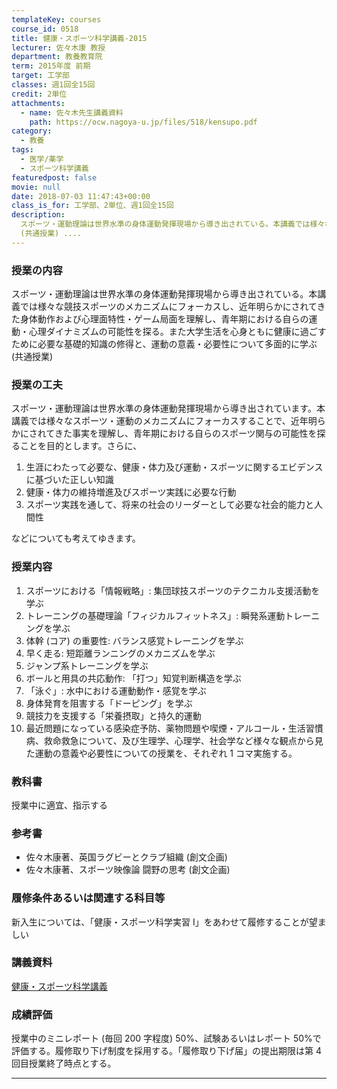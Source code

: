 ```yaml
---
templateKey: courses
course_id: 0518
title: 健康・スポーツ科学講義-2015
lecturer: 佐々木康 教授
department: 教養教育院
term: 2015年度 前期
target: 工学部
classes: 週1回全15回
credit: 2単位
attachments:
  - name: 佐々木先生講義資料
    path: https://ocw.nagoya-u.jp/files/518/kensupo.pdf
category:
  - 教養
tags:
  - 医学/薬学
  - スポーツ科学講義
featuredpost: false
movie: null
date: 2018-07-03 11:47:43+00:00
class_is_for: 工学部、2単位、週1回全15回
description:
  スポーツ・運動理論は世界水準の身体運動発揮現場から導き出されている。本講義では様々な競技スポーツのメカニズムにフォーカスし、近年明らかにされてきた身体動作および心理面特性・ゲーム局面を理解し、青年期における自らの運動・心理ダイナミズムの可能性を探る。また大学生活を心身ともに健康に過ごすために必要な基礎的知識の修得と、運動の意義・必要性について多面的に学ぶ
  (共通授業) ....
---
```


### 授業の内容

スポーツ・運動理論は世界水準の身体運動発揮現場から導き出されている。本講義では様々な競技スポーツのメカニズムにフォーカスし、近年明らかにされてきた身体動作および心理面特性・ゲーム局面を理解し、青年期における自らの運動・心理ダイナミズムの可能性を探る。また大学生活を心身ともに健康に過ごすために必要な基礎的知識の修得と、運動の意義・必要性について多面的に学ぶ (共通授業)

### 授業の工夫

スポーツ・運動理論は世界水準の身体運動発揮現場から導き出されています。本講義では様々なスポーツ・運動のメカニズムにフォーカスすることで、近年明らかにされてきた事実を理解し、青年期における自らのスポーツ関与の可能性を探ることを目的とします。さらに、

1. 生涯にわたって必要な、健康・体力及び運動・スポーツに関するエビデンスに基づいた正しい知識
2. 健康・体力の維持増進及びスポーツ実践に必要な行動
3. スポーツ実践を通して、将来の社会のリーダーとして必要な社会的能力と人間性

などについても考えてゆきます。

### 授業内容

1. スポーツにおける「情報戦略」: 集団球技スポーツのテクニカル支援活動を学ぶ
2. トレーニングの基礎理論「フィジカルフィットネス」: 瞬発系運動トレーニングを学ぶ
3. 体幹 (コア) の重要性: バランス感覚トレーニングを学ぶ
4. 早く走る: 短距離ランニングのメカニズムを学ぶ
5. ジャンプ系トレーニングを学ぶ
6. ボールと用具の共応動作: 「打つ」知覚判断構造を学ぶ
7. 「泳ぐ」: 水中における運動動作・感覚を学ぶ
8. 身体発育を阻害する「ドーピング」を学ぶ
9. 競技力を支援する「栄養摂取」と持久的運動
10. 最近問題になっている感染症予防、薬物問題や喫煙・アルコール・生活習慣病、救命救急について、及び生理学、心理学、社会学など様々な観点から見た運動の意義や必要性についての授業を、それぞれ 1 コマ実施する。

### 教科書

授業中に適宜、指示する

### 参考書

- 佐々木康著、英国ラグビーとクラブ組織 (創文企画)
- 佐々木康著、スポーツ映像論 闘野の思考 (創文企画)

### 履修条件あるいは関連する科目等

新入生については、「健康・スポーツ科学実習 Ⅰ」をあわせて履修することが望ましい

### 講義資料

[健康・スポーツ科学講義](https://ocw.nagoya-u.jp/files/518/kensupo.pdf)

### 成績評価

授業中のミニレポート (毎回 200 字程度) 50%、試験あるいはレポート 50%で評価する。履修取り下げ制度を採用する。「履修取り下げ届」の提出期限は第 4 回目授業終了時点とする。

---
